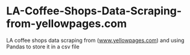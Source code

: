 # LA-Coffee-Shops-Data-Scraping-from-yellowpages.com
LA coffee shops data scraping from (www.yellowpages.com) and using Pandas to store it in a csv file
